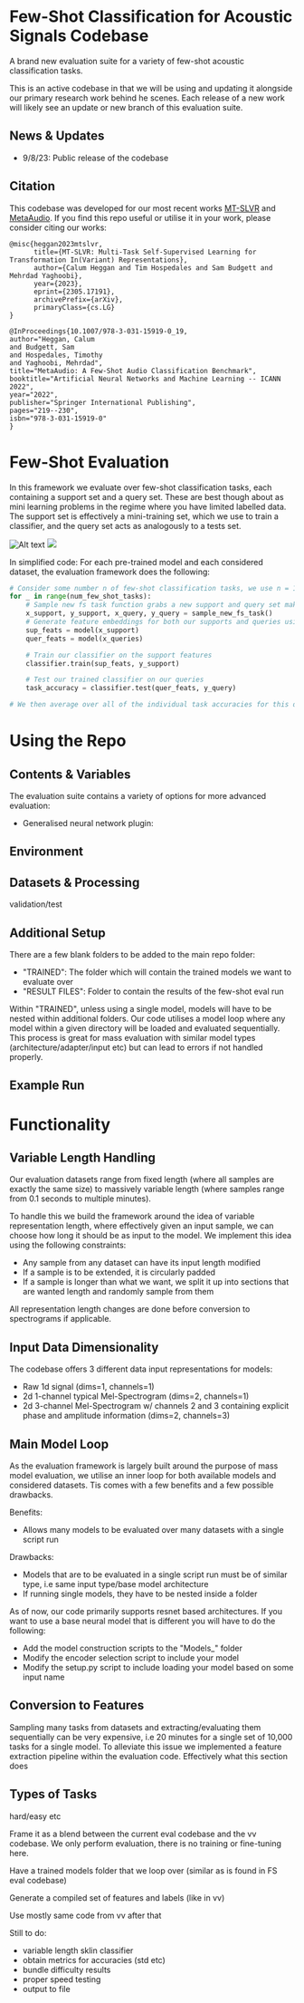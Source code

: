 # Few-Shot Classification for Acoustic Signals Codebase
A brand new evaluation suite for a variety of few-shot acoustic classification tasks. 

This is an active codebase in that we will be using and updating it alongside our primary research work behind he scenes. Each release of a new work will likely see an update or new branch of this evaluation suite. 



## News & Updates
 - 9/8/23: Public release of the codebase 


## Citation
This codebase was developed for our most recent works [MT-SLVR](https://github.com/CHeggan/MT-SLVR) and [MetaAudio](https://github.com/CHeggan/MetaAudio-A-Few-Shot-Audio-Classification-Benchmark). If you find this repo useful or utilise it in your work, please consider citing our works:

```
@misc{heggan2023mtslvr,
      title={MT-SLVR: Multi-Task Self-Supervised Learning for Transformation In(Variant) Representations}, 
      author={Calum Heggan and Tim Hospedales and Sam Budgett and Mehrdad Yaghoobi},
      year={2023},
      eprint={2305.17191},
      archivePrefix={arXiv},
      primaryClass={cs.LG}
}
```

```
@InProceedings{10.1007/978-3-031-15919-0_19,
author="Heggan, Calum
and Budgett, Sam
and Hospedales, Timothy
and Yaghoobi, Mehrdad",
title="MetaAudio: A Few-Shot Audio Classification Benchmark",
booktitle="Artificial Neural Networks and Machine Learning -- ICANN 2022",
year="2022",
publisher="Springer International Publishing",
pages="219--230",
isbn="978-3-031-15919-0"
}
```


# Few-Shot Evaluation
In this framework we evaluate over few-shot classification tasks, each containing a support set and a query set. These are best though about as mini learning problems in the regime where you have limited labelled data. The support set is effectively a mini-training set, which we use to train a classifier, and the query set acts as analogously to a tests set. 

![Alt text](repo_images/Few_shot_audio_classification.svg)
<img src="repo_images/Few_shot_audio_classification.svg">

In simplified code: For each pre-trained model and each considered dataset, the evaluation framework does the following:
```python 
# Consider some number n of few-shot classification tasks, we use n = 10,000
for _ in range(num_few_shot_tasks):
    # Sample new fs task function grabs a new support and query set making a new task
    x_support, y_support, x_query, y_query = sample_new_fs_task()
    # Generate feature embeddings for both our supports and queries using our frozen model
    sup_feats = model(x_support)
    quer_feats = model(x_queries)

    # Train our classifier on the support features
    classifier.train(sup_feats, y_support)

    # Test our trained classifier on our queries
    task_accuracy = classifier.test(quer_feats, y_query)

# We then average over all of the individual task accuracies for this dataset and model combination in order to obtain a mean and std/CI
```


# Using the Repo
## Contents & Variables
The evaluation suite contains a variety of options for more advanced evaluation:
 - Generalised neural network plugin: 


## Environment


## Datasets & Processing
validation/test


## Additional Setup
There are a few blank folders to be added to the main repo folder:
 - "TRAINED": The folder which will contain the trained models we want to evaluate over
 - "RESULT FILES": Folder to contain the results of the few-shot eval run

Within "TRAINED", unless using a single model, models will have to be nested within additional folders. Our code utilises a model loop where any model within a given directory will be loaded and evaluated sequentially. This process is great for mass evaluation with similar model types (architecture/adapter/input etc) but can lead to errors if not handled properly.

## Example Run



# Functionality
## Variable Length Handling
Our evaluation datasets range from fixed length (where all samples are exactly the same size) to massively variable length (where samples range from 0.1 seconds to multiple minutes). 

To handle this we build the framework around the idea of variable representation length, where effectively given an input sample, we can choose how long it should be as input to the model. We implement this idea using the following constraints:
 - Any sample from any dataset can have its input length modified
 - If a sample is to be extended, it is circularly padded
 - If a sample is longer than what we want, we split it up into sections that are wanted length and randomly sample from them

All representation length changes are done before conversion to spectrograms if applicable.

## Input Data Dimensionality
The codebase offers 3 different data input representations for models:
 - Raw 1d signal (dims=1, channels=1)
 - 2d 1-channel typical Mel-Spectrogram (dims=2, channels=1)
 - 2d 3-channel Mel-Spectrogram w/ channels 2 and 3 containing explicit phase and amplitude information (dims=2, channels=3)

## Main Model Loop
As the evaluation framework is largely built around the purpose of mass model evaluation, we utilise an inner loop for both available models and considered datasets. Tis comes with a few benefits and a few possible drawbacks. 

Benefits:
 - Allows many models to be evaluated over many datasets with a single script run

Drawbacks:
 - Models that are to be evaluated in a single script run must be of similar type, i.e same input type/base model architecture
 - If running single models, they have to be nested inside a folder

As of now, our code primarily supports resnet based architectures. If you want to use a base neural model that is different you will have to do the following:
 - Add the model construction scripts to the "Models_" folder
 - Modify the encoder selection script to include your model
 - Modify the setup.py script to include loading your model based on some input name

## Conversion to Features 
Sampling many tasks from datasets and extracting/evaluating them sequentially can be very expensive, i.e 20 minutes for a single set of 10,000 tasks for a single model. To alleviate this issue we implemented a feature extraction pipeline within the evaluation code. Effectively what this section does  

## Types of Tasks
hard/easy etc


Frame it as a blend between the current eval codebase and the vv codebase. We only perform evaluation, there is no training or fine-tuning here.

Have a trained models folder that we loop over (similar as is found in FS eval codebase)

Generate a compiled set of features and labels (like in vv)

Use mostly same code from vv after that


Still to do:
 - variable length sklin classifier
 - obtain metrics for accuracies (std etc)
 - bundle difficulty results
 - proper speed testing
 - output to file